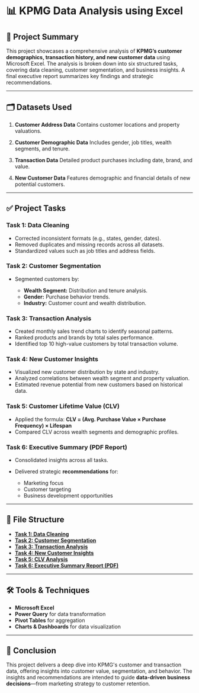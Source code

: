 


# 📊  KPMG Data Analysis using Excel

## 📁 Project Summary

This project showcases a comprehensive analysis of **KPMG’s customer demographics, transaction history, and new customer data** using Microsoft Excel. The analysis is broken down into six structured tasks, covering data cleaning, customer segmentation, and business insights. A final executive report summarizes key findings and strategic recommendations.

---

## 🗂️ Datasets Used

1. **Customer Address Data**
   Contains customer locations and property valuations.

2. **Customer Demographic Data**
   Includes gender, job titles, wealth segments, and tenure.

3. **Transaction Data**
   Detailed product purchases including date, brand, and value.

4. **New Customer Data**
   Features demographic and financial details of new potential customers.

---

## ✅ Project Tasks

### **Task 1: Data Cleaning**

* Corrected inconsistent formats (e.g., states, gender, dates).
* Removed duplicates and missing records across all datasets.
* Standardized values such as job titles and address fields.

### **Task 2: Customer Segmentation**

* Segmented customers by:

  * **Wealth Segment:** Distribution and tenure analysis.
  * **Gender:** Purchase behavior trends.
  * **Industry:** Customer count and wealth distribution.

### **Task 3: Transaction Analysis**

* Created monthly sales trend charts to identify seasonal patterns.
* Ranked products and brands by total sales performance.
* Identified top 10 high-value customers by total transaction volume.

### **Task 4: New Customer Insights**

* Visualized new customer distribution by state and industry.
* Analyzed correlations between wealth segment and property valuation.
* Estimated revenue potential from new customers based on historical data.

### **Task 5: Customer Lifetime Value (CLV)**

* Applied the formula:
  **CLV = (Avg. Purchase Value × Purchase Frequency) × Lifespan**
* Compared CLV across wealth segments and demographic profiles.

### **Task 6: Executive Summary (PDF Report)**

* Consolidated insights across all tasks.
* Delivered strategic **recommendations** for:

  * Marketing focus
  * Customer targeting
  * Business development opportunities

---

## 🧩 File Structure

* [**Task 1: Data Cleaning**](https://github.com/ahd-rafi/KPMG-Data-Analysis-using-Excel/blob/main/Task%201%20Data%20Cleaning.xlsx)
* [**Task 2: Customer Segmentation**](https://github.com/ahd-rafi/KPMG-Data-Analysis-using-Excel/blob/main/Task%202%20%20Customer%20Segmentation.xlsx)
* [**Task 3: Transaction Analysis**](https://github.com/ahd-rafi/KPMG-Data-Analysis-using-Excel/blob/main/Task%203%20Transaction%20Analysis.xlsx)
* [**Task 4: New Customer Insights**](https://github.com/ahd-rafi/KPMG-Data-Analysis-using-Excel/blob/main/Task%204%20New%20Customer%20Insights.xlsx)
* [**Task 5: CLV Analysis**](https://github.com/ahd-rafi/KPMG-Data-Analysis-using-Excel/blob/main/Task%205%20Customer%20Lifetime%20Value%20(CLV)%20Analysis.xlsx)
* [**Task 6: Executive Summary Report (PDF)**](https://github.com/ahd-rafi/KPMG-Data-Analysis-using-Excel/blob/main/Task%206.pdf)
---

## 🛠️ Tools & Techniques

* **Microsoft Excel**
* **Power Query** for data transformation
* **Pivot Tables** for aggregation
* **Charts & Dashboards** for data visualization

---

## 📌 Conclusion

This project delivers a deep dive into KPMG's customer and transaction data, offering insights into customer value, segmentation, and behavior. The insights and recommendations are intended to guide **data-driven business decisions**—from marketing strategy to customer retention.
